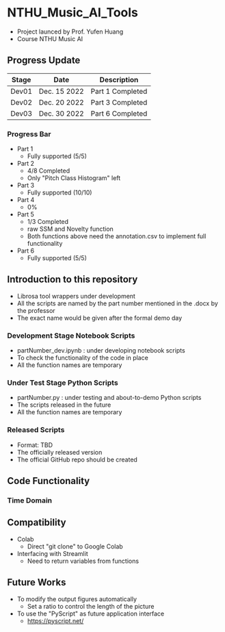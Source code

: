 # NTHU_Music_AI_Tools ##

* Project launced by Prof. Yufen Huang
* Course NTHU Music AI

## Progress Update ##

| Stage |     Date     |    Description   |
| :---: |     :---:    |       :---:      |
| Dev01 | Dec. 15 2022 | Part 1 Completed |
| Dev02 | Dec. 20 2022 | Part 3 Completed |
| Dev03 | Dec. 30 2022 | Part 6 Completed |

### Progress Bar ###

* Part 1
  * Fully supported (5/5)
* Part 2
  * 4/8 Completed
  * Only "Pitch Class Histogram" left
* Part 3
  * Fully supported (10/10)
* Part 4
  * 0%
* Part 5
  * 1/3 Completed
  * raw SSM and Novelty function
  * Both functions above need the annotation.csv to implement full functionality
* Part 6
  * Fully supported (5/5)

## Introduction to this repository ##

* Librosa tool wrappers under development
* All the scripts are named by the part number mentioned in the .docx by the professor
* The exact name would be given after the formal demo day

### Development Stage Notebook Scripts ##

* partNumber_dev.ipynb : under developing notebook scripts
* To check the functionality of the code in place
* All the function names are temporary

### Under Test Stage Python Scripts ###

* partNumber.py : under testing and about-to-demo Python scripts
* The scripts released in the future
* All the function names are temporary

### Released Scripts ###

* Format: TBD
* The officially released version
* The official GitHub repo should be created

## Code Functionality ##

### Time Domain ###

## Compatibility ##

* Colab
  * Direct "git clone" to Google Colab
* Interfacing with Streamlit
  * Need to return variables from functions

## Future Works ##

* To modify the output figures automatically
  * Set a ratio to control the length of the picture
* To use the "PyScript" as future application interface
  * https://pyscript.net/